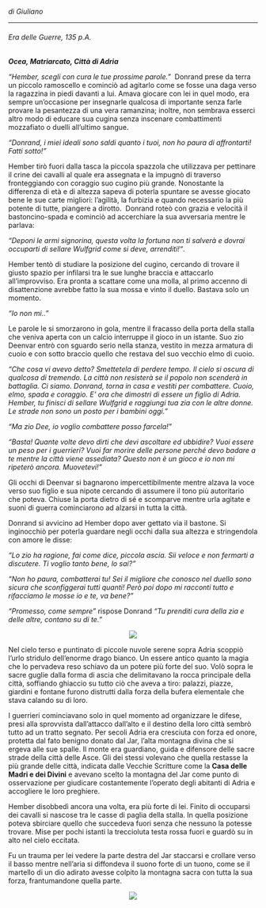 _di Giuliano_

---

###### Era delle Guerre, 135 p.A. [](#era-delle-guerre-135-pa)

_**Ocea, Matriarcato, Città di Adria**_

_“Hember, scegli con cura le tue prossime parole.”_  Donrand prese da terra un piccolo ramoscello e cominciò ad agitarlo come se fosse una daga verso la ragazzina in piedi davanti a lui. Amava giocare con lei in quel modo, era sempre un’occasione per insegnarle qualcosa di importante senza farle provare la pesantezza di una vera ramanzina; inoltre, non sembrava esserci altro modo di educare sua cugina senza inscenare combattimenti mozzafiato o duelli all’ultimo sangue.

_“Donrand, i miei ideali sono saldi quanto i tuoi, non ho paura di affrontarti! Fatti sotto!”_

Hember tirò fuori dalla tasca la piccola spazzola che utilizzava per pettinare il crine dei cavalli al quale era assegnata e la impugnò di traverso fronteggiando con coraggio suo cugino più grande. Nonostante la differenza di età e di altezza sapeva di poterla spuntare se avesse giocato bene le sue carte migliori: l’agilità, la furbizia e quando necessario la più potente di tutte, piangere a dirotto.  Donrand roteò con grazia e velocità il bastoncino-spada e cominciò ad accerchiare la sua avversaria mentre le parlava: 

_“Deponi le armi signorina, questa volta la fortuna non ti salverà e dovrai occuparti di sellare Wulfgrid come si deve, arrenditi!“_.

Hember tentò di studiare la posizione del cugino, cercando di trovare il giusto spazio per infilarsi tra le sue lunghe braccia e attaccarlo all’improvviso. Era pronta a scattare come una molla, al primo accenno di disattenzione avrebbe fatto la sua mossa e vinto il duello. Bastava solo un momento.

_“Io non mi..”_

Le parole le si smorzarono in gola, mentre il fracasso della porta della stalla che veniva aperta con un calcio interruppe il gioco in un istante. Suo zio Deenvar entrò con sguardo serio nella stanza, vestito in mezza armatura di cuoio e con sotto braccio quello che restava del suo vecchio elmo di cuoio. 

_“Che cosa vi avevo detto? Smettetela di perdere tempo. Il cielo si oscura di qualcosa di tremendo. La città non resisterà se il popolo non scenderà in battaglia. Ci siamo. Donrand, torna in casa e vestiti per combattere. Cuoio, elmo, spada e coraggio. E’ ora che dimostri di essere un figlio di Adria. Hember, tu finisci di sellare Wulfgrid e raggiungi tua zia con le altre donne. Le strade non sono un posto per i bambini oggi.”_ 

_“Ma zio Dee, io voglio combattere posso farcela!”_

_“Basta! Quante volte devo dirti che devi ascoltare ed ubbidire? Vuoi essere un peso per i guerrieri? Vuoi far morire delle persone perché devo badare a te mentre la città viene assediata? Questo non è un gioco e io non mi ripeterò ancora. Muovetevi!”_ 

Gli occhi di Deenvar si bagnarono impercettibilmente mentre alzava la voce verso suo figlio e sua nipote cercando di assumere il tono più autoritario che poteva. Chiuse la porta dietro di sé e scomparve mentre urla agitate e suoni di guerra cominciarono ad alzarsi in tutta la città. 

Donrand si avvicino ad Hember dopo aver gettato via il bastone. Si inginocchiò per poterla guardare negli occhi dalla sua altezza e stringendola con amore le disse:

_“Lo zio ha ragione, fai come dice, piccola ascia. Sii veloce e non fermarti a discutere. Ti voglio tanto bene, lo sai?”_ 

_“Non ho paura, combatterai tu! Sei il migliore che conosco nel duello sono sicura che sconfiggerai tutti quanti! Però poi dopo mi racconti tutto e rifacciamo le mosse io e te, va bene?”_

_“Promesso, come sempre”_ rispose Donrand _“Tu prenditi cura della zia e delle altre, contano su di te.”_

<p style="text-align: center">
<img src="./Assets/d20Logo.png" style="max-width: 25%" />
</p>

Nel cielo terso e puntinato di piccole nuvole serene sopra Adria scoppiò l’urlo stridulo dell’enorme drago bianco. Un essere antico quanto la magia che lo pervadeva reso schiavo da un potere più forte del suo. Volò sopra le sacre guglie dalla forma di ascia che delimitavano la rocca principale della città, soffiando ghiaccio su tutto ciò che aveva a tiro: palazzi, piazze, giardini e fontane furono distrutti dalla forza della bufera elementale che stava calando su di loro.

I guerrieri cominciavano solo in quel momento ad organizzare le difese, presi alla sprovvista dall’attacco dall’alto e il destino della loro città sembrò tutto ad un tratto segnato. Per secoli Adria era cresciuta con forza ed onore, protetta dal fato benigno donato dal Jar, l’alta montagna divina che si ergeva alle sue spalle. Il monte era guardiano, guida e difensore delle sacre strade della città delle Asce. Gli dei stessi volevano che quella restasse la più grande delle città, indicata dalle Vecchie Scritture come la **Casa delle Madri e dei Divini** e avevano scelto la montagna del Jar come punto di osservazione per giudicare costantemente l’operato degli abitanti di Adria e accogliere le loro preghiere. 

Hember disobbedì ancora una volta, era più forte di lei. Finito di occuparsi dei cavalli si nascose tra le casse di paglia della stalla. In quella posizione poteva sbirciare quello che succedeva fuori senza che nessuno la potesse trovare. Mise per pochi istanti la treccioluta testa rossa fuori e guardò su in alto nel cielo eccitata.

Fu un trauma per lei vedere la parte destra del Jar staccarsi e crollare verso il basso mentre nell’aria si diffondeva il suono forte di un tuono, come se il martello di un dio adirato avesse colpito la montagna sacra con tutta la sua forza, frantumandone quella parte.

<p style="text-align: center">
<img src="./Assets/Logo Storie di Gaia.png" style="max-width: 25%" />
</p>
